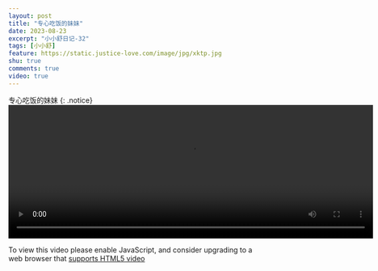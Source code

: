 ```yaml
---
layout: post
title: "专心吃饭的妹妹"
date: 2023-08-23
excerpt: "小小舒日记-32"
tags: [小小舒]
feature: https://static.justice-love.com/image/jpg/xktp.jpg
shu: true
comments: true
video: true
---
```

专心吃饭的妹妹
{: .notice}
<video id="my-video" class="video-js vjs-16-9 clipboard" controls preload="auto" width="722" height="264" data-setup="{}">
    <source src="{{ site.staticUrl }}/xiaoxiaoshu/video/chifanshipin.mp4" type='video/mp4'>
    <p class="vjs-no-js">
        To view this video please enable JavaScript, and consider upgrading to a web browser that
        <a href="http://videojs.com/html5-video-support/" target="_blank">supports HTML5 video</a>
    </p>
</video>
